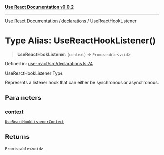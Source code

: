 [**Use React Documentation v0.0.2**](../../README.md)

***

[Use React Documentation](../../modules.md) / [declarations](../README.md) / UseReactHookListener

# Type Alias: UseReactHookListener()

> **UseReactHookListener**: (`context`) => `Promiseable`\<`void`\>

Defined in: [use-react/src/declarations.ts:74](https://github.com/stonemjs/use-react/blob/27c0c592da81eceb639bfca4a4a8f24a448ad89c/src/declarations.ts#L74)

UseReactHookListener Type.

Represents a listener hook that can either be synchronous or asynchronous.

## Parameters

### context

[`UseReactHookListenerContext`](../interfaces/UseReactHookListenerContext.md)

## Returns

`Promiseable`\<`void`\>
